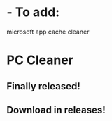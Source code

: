 # - To add:
microsoft app cache cleaner

# PC Cleaner
## Finally released!

## Download in releases!